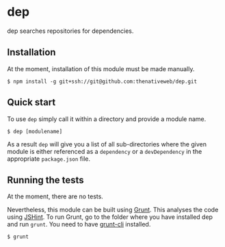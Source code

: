 # dep

dep searches repositories for dependencies.

## Installation

At the moment, installation of this module must be made manually.

    $ npm install -g git+ssh://git@github.com:thenativeweb/dep.git

## Quick start

To use `dep` simply call it within a directory and provide a module name.

    $ dep [modulename]

As a result `dep` will give you a list of all sub-directories where the given module is either referenced as a `dependency` or a `devDependency` in the appropriate `package.json` file.

## Running the tests

At the moment, there are no tests.

Nevertheless, this module can be built using [Grunt](http://gruntjs.com/). This analyses the code using [JSHint](http://www.jshint.com/). To run Grunt, go to the folder where you have installed dep and run `grunt`. You need to have [grunt-cli](https://github.com/gruntjs/grunt-cli) installed.

    $ grunt